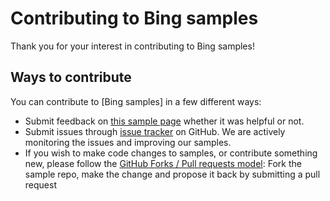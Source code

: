# Contributing to Bing samples

Thank you for your interest in contributing to Bing samples!

## Ways to contribute

You can contribute to [Bing samples] in a few different ways:

- Submit feedback on [this sample page](https://github.com/microsoft/bing-search-sdk-for-java) whether it was helpful or not.  
- Submit issues through [issue tracker](https://github.com/microsoft/bing-search-sdk-for-java/issues) on GitHub. We are actively monitoring the issues and improving our samples.
- If you wish to make code changes to samples, or contribute something new, please follow the [GitHub Forks / Pull requests model](https://help.github.com/articles/fork-a-repo/): Fork the sample repo, make the change and propose it back by submitting a pull request
